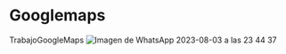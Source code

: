 # Googlemaps
TrabajoGoogleMaps
![Imagen de WhatsApp 2023-08-03 a las 23 44 37](https://github.com/vales-alfre/Googlemaps/assets/97996152/90a4afb3-5fcb-4b86-8b6d-b8d33f10c299)
